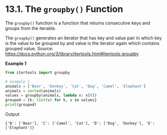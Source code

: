 # 13.1. The `groupby()` Function


The `groupby()` function is a function that returns consecutive keys and groups from the iterable.

The `groupby()` generates an iterator that has key and value pair in which key is the value to be grouped by and value is the iterator again which contains grouped value.
Source: https://docs.python.org/3/library/itertools.html#itertools.groupby

**Example 1**
```python
from itertools import groupby

# example 1
animals = ['Bear', 'Donkey', 'Cat', 'Dog', 'Camel', 'Elephant']
animals = sorted(animals)
values = groupby(animals, lambda x: x[0])
grouped = {k: list(v) for k, v in values}
print(grouped)
```

Output
```
{'B': ['Bear'], 'C': ['Camel', 'Cat'], 'D': ['Dog', 'Donkey'], 'E': ['Elephant']}
```
